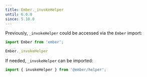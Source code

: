 ```yaml
---
title: Ember._invokeHelper
until: 6.0.0
since: 5.10.0
---
```



Previously, `_invokeHelper` could be accessed via the `Ember` import:
```js
import Ember from 'ember';

Ember._invokeHelper
```

If needed, `_invokeHelper` can be imported:
```js
import { invokeHelper } from '@ember/helper';
```
